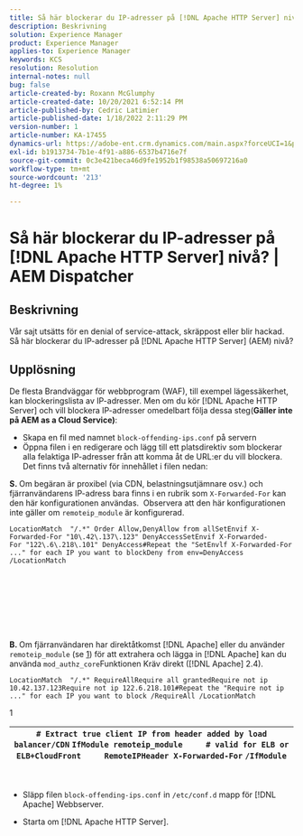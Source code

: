 ```yaml
---
title: Så här blockerar du IP-adresser på [!DNL Apache HTTP Server] nivå? | AEM Dispatcher
description: Beskrivning
solution: Experience Manager
product: Experience Manager
applies-to: Experience Manager
keywords: KCS
resolution: Resolution
internal-notes: null
bug: false
article-created-by: Roxann McGlumphy
article-created-date: 10/20/2021 6:52:14 PM
article-published-by: Cedric Latimier
article-published-date: 1/18/2022 2:11:29 PM
version-number: 1
article-number: KA-17455
dynamics-url: https://adobe-ent.crm.dynamics.com/main.aspx?forceUCI=1&pagetype=entityrecord&etn=knowledgearticle&id=448e02d5-d631-ec11-b6e5-000d3a5ba97a
exl-id: b1913734-7b1e-4f91-a886-6537b4716e7f
source-git-commit: 0c3e421beca46d9fe1952b1f98538a50697216a0
workflow-type: tm+mt
source-wordcount: '213'
ht-degree: 1%

---
```


# Så här blockerar du IP-adresser på [!DNL Apache HTTP Server] nivå? | AEM Dispatcher

## Beskrivning


Vår sajt utsätts för en denial of service-attack, skräppost eller blir hackad. Så här blockerar du IP-adresser på [!DNL Apache HTTP Server] (AEM) nivå?


## Upplösning


De flesta Brandväggar för webbprogram (WAF), till exempel lägessäkerhet, kan blockeringslista av IP-adresser. Men om du kör [!DNL Apache HTTP Server] och vill blockera IP-adresser omedelbart följa dessa steg(<b>Gäller inte på AEM as a Cloud Service)</b>:

- Skapa en fil med namnet `block-offending-ips.conf` på servern
- Öppna filen i en redigerare och lägg till ett platsdirektiv som blockerar alla felaktiga IP-adresser från att komma åt de URL:er du vill blockera.  Det finns två alternativ för innehållet i filen nedan:


<b>S. </b>Om begäran är proxibel (via CDN, belastningsutjämnare osv.) och fjärranvändarens IP-adress bara finns i en rubrik som `X-Forwarded-For` kan den här konfigurationen användas.  Observera att den här konfigurationen inte gäller om `remoteip_module` är konfigurerad.

```
LocationMatch  "/.*" Order Allow,DenyAllow from allSetEnvif X-Forwarded-For "10\.42\.137\.123" DenyAccessSetEnvif X-Forwarded-For "122\.6\.218\.101" DenyAccess#Repeat the "SetEnvlf X-Forwarded-For ..." for each IP you want to blockDeny from env=DenyAccess /LocationMatch 
```

<br><br><br><br><br> <br><br>
<b>B. </b>Om fjärranvändaren har direktåtkomst [!DNL Apache] eller du använder `remoteip_module` (se [1](https://helpx.adobe.com/experience-manager/kb/block-ips-apache-http-server.html#remoteip_module)) för att extrahera och lägga in [!DNL Apache] kan du använda `mod_authz_core`Funktionen Kräv direkt ([!DNL Apache] 2.4).

```
LocationMatch  "/.*" RequireAllRequire all grantedRequire not ip 10.42.137.123Require not ip 122.6.218.101#Repeat the "Require not ip ..." for each IP you want to block /RequireAll /LocationMatch 
```


1


| `# Extract true client IP from header added by load balancer/CDN` `IfModule remoteip_module` `    ` `# valid for ELB or ELB+CloudFront` `    ` `RemoteIPHeader X-Forwarded-For` ```/IfModule``` |
| --- |

 
- Släpp filen `block-offending-ips.conf` in `/etc/conf.d` mapp för [!DNL Apache] Webbserver.


- Starta om [!DNL Apache HTTP Server].
